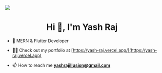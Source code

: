 <img src="https://raw.githubusercontent.com/lionelsamrat10/lionelsamrat10/main/header_.png" />
<h1 align="center">Hi 👋, I'm Yash Raj</h1>

- 🌱 MERN & Flutter Developer

- 👨‍💻  Check out my portfolio at [https://yash-raj.vercel.app/](https://yash-raj.vercel.app)

- 📫 How to reach me **yashrajillusion@gmail.com**


